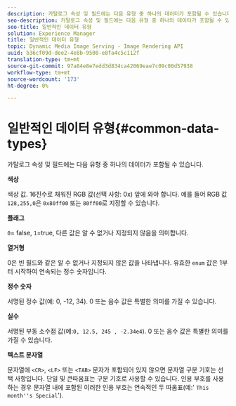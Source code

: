 ```yaml
---
description: 카탈로그 속성 및 필드에는 다음 유형 중 하나의 데이터가 포함될 수 있습니다.
seo-description: 카탈로그 속성 및 필드에는 다음 유형 중 하나의 데이터가 포함될 수 있습니다.
seo-title: 일반적인 데이터 유형
solution: Experience Manager
title: 일반적인 데이터 유형
topic: Dynamic Media Image Serving - Image Rendering API
uuid: b36cf09d-dee2-4e8b-9500-e8fa4c5c112f
translation-type: tm+mt
source-git-commit: 97a84e8e7edd3d834ca42069eae7c09c00d57938
workflow-type: tm+mt
source-wordcount: '173'
ht-degree: 0%

---
```



# 일반적인 데이터 유형{#common-data-types}

카탈로그 속성 및 필드에는 다음 유형 중 하나의 데이터가 포함될 수 있습니다.

**색상**

색상 값. 16진수로 채워진 RGB 값(선택 사항: 0x) 앞에 와야 합니다. 예를 들어 RGB 값 `128,255,0`은 `0x80ff00` 또는 `80ff00`로 지정할 수 있습니다.

**플래그**

`0`= false,  `1`=true, 다른 값은 알 수 없거나 지정되지 않음을 의미합니다.

**열거형**

0은 빈 필드와 같은 알 수 없거나 지정되지 않은 값을 나타냅니다. 유효한 `enum` 값은 1부터 시작하여 연속되는 정수 숫자입니다.

**정수 숫자**

서명된 정수 값(예: 0, -12, 34). 0 또는 음수 값은 특별한 의미를 가질 수 있습니다.

**실수**

서명된 부동 소수점 값(예:`0, 12.5, 245 , -2.34e4`). 0 또는 음수 값은 특별한 의미를 가질 수 있습니다.

**텍스트 문자열**

문자열에 `<CR>`, `<LF>` 또는 `<TAB>` 문자가 포함되어 있지 않으면 문자열 구분 기호는 선택 사항입니다. 단일 및 큰따옴표는 구분 기호로 사용할 수 있습니다. 인용 부호를 사용하는 경우 문자열 내에 포함된 이러한 인용 부호는 연속적인 두 따옴표(예:&#39; `This month''s Special`&#39;).
